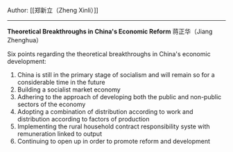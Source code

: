 Author: [[郑新立（Zheng Xinli）]]

---

**Theoretical Breakthroughs in China's Economic Reform**
蒋正华（Jiang Zhenghua）

Six points regarding the theoretical breakthroughs in China's economic development:
1. China is still in the primary stage of socialism and will remain so for a considerable time in the future
2. Building a socialist market economy
3. Adhering to the approach of developing both the public and non-public sectors of the economy
4. Adopting a combination of distribution according to work and distribution according to factors of production
5. Implementing the rural household contract responsibility syste with remuneration linked to output
6. Continuing to open up in order to promote reform and development

